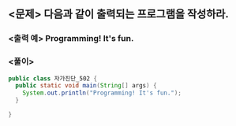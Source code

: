 ## <문제> 다음과 같이 출력되는 프로그램을 작성하라.


### <출력 예> <b>Programming!</b> It's fun.

### <풀이> 

```java
public class 자가진단_502 { 
  public static void main(String[] args) { 
    System.out.println("Programming! It's fun."); 
  }

}
```

